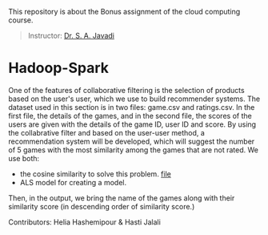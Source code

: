 This repository is about the Bonus assignment of the cloud computing course.

> Instructor: [Dr. S. A. Javadi](https://scholar.google.com/citations?user=Va7RTUsAAAAJ&hl=en)


# Hadoop-Spark

One of the features of collaborative filtering is the selection of products based on the user's user, which we use to build recommender systems. The dataset used in this section is in two files: game.csv and ratings.csv. In the first file, the details of the games, and in the second file, the scores of the users are given with the details of the game ID, user ID and score.
By using the collabrative filter and based on the user-user method, a recommendation system will be developed, which will suggest the number of 5 games with the most similarity among the games that are not rated. 
We use both:
- the cosine similarity to solve this problem. [file]()
-  ALS model for creating a model. []() 

Then, in the output, we bring the name of the games along with their similarity score (in descending order of similarity score.)



Contributors: Helia Hashemipour & Hasti Jalali
